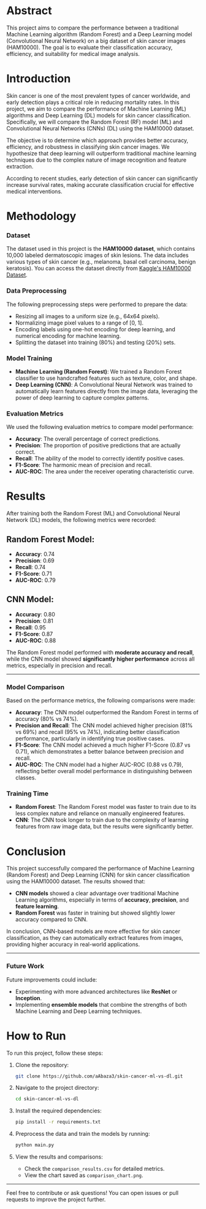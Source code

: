 # Abstract

This project aims to compare the performance between a traditional Machine Learning algorithm (Random Forest) and a Deep Learning model (Convolutional Neural Network) on a big dataset of skin cancer images (HAM10000). The goal is to evaluate their classification accuracy, efficiency, and suitability for medical image analysis.

# Introduction

Skin cancer is one of the most prevalent types of cancer worldwide, and early detection plays a critical role in reducing mortality rates. In this project, we aim to compare the performance of Machine Learning (ML) algorithms and Deep Learning (DL) models for skin cancer classification. Specifically, we will compare the Random Forest (RF) model (ML) and Convolutional Neural Networks (CNNs) (DL) using the HAM10000 dataset.

The objective is to determine which approach provides better accuracy, efficiency, and robustness in classifying skin cancer images. We hypothesize that deep learning will outperform traditional machine learning techniques due to the complex nature of image recognition and feature extraction.

According to recent studies, early detection of skin cancer can significantly increase survival rates, making accurate classification crucial for effective medical interventions.

# Methodology

### Dataset
The dataset used in this project is the **HAM10000 dataset**, which contains 10,000 labeled dermatoscopic images of skin lesions. The data includes various types of skin cancer (e.g., melanoma, basal cell carcinoma, benign keratosis). You can access the dataset directly from [Kaggle's HAM10000 Dataset](https://www.kaggle.com/datasets).

### Data Preprocessing
The following preprocessing steps were performed to prepare the data:
- Resizing all images to a uniform size (e.g., 64x64 pixels).
- Normalizing image pixel values to a range of [0, 1].
- Encoding labels using one-hot encoding for deep learning, and numerical encoding for machine learning.
- Splitting the dataset into training (80%) and testing (20%) sets.

### Model Training
- **Machine Learning (Random Forest)**: We trained a Random Forest classifier to use handcrafted features such as texture, color, and shape.
- **Deep Learning (CNN)**: A Convolutional Neural Network was trained to automatically learn features directly from the image data, leveraging the power of deep learning to capture complex patterns.

### Evaluation Metrics
We used the following evaluation metrics to compare model performance:
- **Accuracy**: The overall percentage of correct predictions.
- **Precision**: The proportion of positive predictions that are actually correct.
- **Recall**: The ability of the model to correctly identify positive cases.
- **F1-Score**: The harmonic mean of precision and recall.
- **AUC-ROC**: The area under the receiver operating characteristic curve.

# Results

After training both the Random Forest (ML) and Convolutional Neural Network (DL) models, the following metrics were recorded:

## Random Forest Model:
- **Accuracy**: 0.74
- **Precision**: 0.69
- **Recall**: 0.74
- **F1-Score**: 0.71
- **AUC-ROC**: 0.79

## CNN Model:
- **Accuracy**: 0.80
- **Precision**: 0.81
- **Recall**: 0.95
- **F1-Score**: 0.87
- **AUC-ROC**: 0.88

The Random Forest model performed with **moderate accuracy and recall**, while the CNN model showed **significantly higher performance** across all metrics, especially in precision and recall.

---

### Model Comparison

Based on the performance metrics, the following comparisons were made:
- **Accuracy**: The CNN model outperformed the Random Forest in terms of accuracy (80% vs 74%).
- **Precision and Recall**: The CNN model achieved higher precision (81% vs 69%) and recall (95% vs 74%), indicating better classification performance, particularly in identifying true positive cases.
- **F1-Score**: The CNN model achieved a much higher F1-Score (0.87 vs 0.71), which demonstrates a better balance between precision and recall.
- **AUC-ROC**: The CNN model had a higher AUC-ROC (0.88 vs 0.79), reflecting better overall model performance in distinguishing between classes.

### Training Time
- **Random Forest**: The Random Forest model was faster to train due to its less complex nature and reliance on manually engineered features.
- **CNN**: The CNN took longer to train due to the complexity of learning features from raw image data, but the results were significantly better.

# Conclusion

This project successfully compared the performance of Machine Learning (Random Forest) and Deep Learning (CNN) for skin cancer classification using the HAM10000 dataset. The results showed that:

- **CNN models** showed a clear advantage over traditional Machine Learning algorithms, especially in terms of **accuracy**, **precision**, and **feature learning**.
- **Random Forest** was faster in training but showed slightly lower accuracy compared to CNN.

In conclusion, CNN-based models are more effective for skin cancer classification, as they can automatically extract features from images, providing higher accuracy in real-world applications.

---

### Future Work

Future improvements could include:
- Experimenting with more advanced architectures like **ResNet** or **Inception**.
- Implementing **ensemble models** that combine the strengths of both Machine Learning and Deep Learning techniques.

# How to Run

To run this project, follow these steps:

1. Clone the repository:
    ```bash
    git clone https://github.com/aAbaza3/skin-cancer-ml-vs-dl.git
    ```

2. Navigate to the project directory:
    ```bash
    cd skin-cancer-ml-vs-dl
    ```

3. Install the required dependencies:
    ```bash
    pip install -r requirements.txt
    ```

4. Preprocess the data and train the models by running:
    ```bash
    python main.py
    ```

5. View the results and comparisons:
    - Check the `comparison_results.csv` for detailed metrics.
    - View the chart saved as `comparison_chart.png`.

---

Feel free to contribute or ask questions! You can open issues or pull requests to improve the project further.

